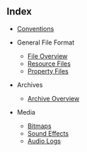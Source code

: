 ## Index

* [Conventions](conventions.md)

* General File Format
  * [File Overview](fileFormat/index.md)
  * [Resource Files](fileFormat/ResourceFiles.md)
  * [Property Files](fileFormat/PropertyFiles.md)

* Archives
  * [Archive Overview](archives/index.md)

* Media
  * [Bitmaps](media/Bitmaps.md)
  * [Sound Effects](media/SoundEffects.md)
  * [Audio Logs](media/AudioLogs.md)
